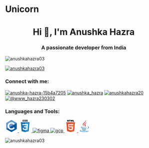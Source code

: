 # Unicorn
<h1 align="center">Hi 👋, I'm Anushka Hazra</h1>
<h3 align="center">A passionate developer from India</h3>

<p align="left"> <img src="https://komarev.com/ghpvc/?username=anushkahazra03&label=Profile%20views&color=0e75b6&style=flat" alt="anushkahazra03" /> </p>

<p align="left"> <a href="https://github.com/ryo-ma/github-profile-trophy"><img src="https://github-profile-trophy.vercel.app/?username=anushkahazra03" alt="anushkahazra03" /></a> </p>

<h3 align="left">Connect with me:</h3>
<p align="left">
<a href="https://linkedin.com/in/anushka-hazra-15b4a7205" target="blank"><img align="center" src="https://raw.githubusercontent.com/rahuldkjain/github-profile-readme-generator/master/src/images/icons/Social/linked-in-alt.svg" alt="anushka-hazra-15b4a7205" height="30" width="40" /></a>
<a href="https://instagram.com/anushka_hazra" target="blank"><img align="center" src="https://raw.githubusercontent.com/rahuldkjain/github-profile-readme-generator/master/src/images/icons/Social/instagram.svg" alt="anushka_hazra" height="30" width="40" /></a>
<a href="https://www.codechef.com/users/anushkahazra20" target="blank"><img align="center" src="https://cdn.jsdelivr.net/npm/simple-icons@3.1.0/icons/codechef.svg" alt="anushkahazra20" height="30" width="40" /></a>
<a href="https://www.hackerrank.com/@www_hazra230302" target="blank"><img align="center" src="https://raw.githubusercontent.com/rahuldkjain/github-profile-readme-generator/master/src/images/icons/Social/hackerrank.svg" alt="@www_hazra230302" height="30" width="40" /></a>
</p>

<h3 align="left">Languages and Tools:</h3>
<p align="left"> <a href="https://www.cprogramming.com/" target="_blank" rel="noreferrer"> <img src="https://raw.githubusercontent.com/devicons/devicon/master/icons/c/c-original.svg" alt="c" width="40" height="40"/> </a> <a href="https://www.w3schools.com/css/" target="_blank" rel="noreferrer"> <img src="https://raw.githubusercontent.com/devicons/devicon/master/icons/css3/css3-original-wordmark.svg" alt="css3" width="40" height="40"/> </a> <a href="https://www.figma.com/" target="_blank" rel="noreferrer"> <img src="https://www.vectorlogo.zone/logos/figma/figma-icon.svg" alt="figma" width="40" height="40"/> </a> <a href="https://cloud.google.com" target="_blank" rel="noreferrer"> <img src="https://www.vectorlogo.zone/logos/google_cloud/google_cloud-icon.svg" alt="gcp" width="40" height="40"/> </a> <a href="https://www.w3.org/html/" target="_blank" rel="noreferrer"> <img src="https://raw.githubusercontent.com/devicons/devicon/master/icons/html5/html5-original-wordmark.svg" alt="html5" width="40" height="40"/> </a> <a href="https://www.java.com" target="_blank" rel="noreferrer"> <img src="https://raw.githubusercontent.com/devicons/devicon/master/icons/java/java-original.svg" alt="java" width="40" height="40"/> </a> </p>

<p><img align="center" src="https://github-readme-stats.vercel.app/api/top-langs?username=anushkahazra03&show_icons=true&locale=en&layout=compact" alt="anushkahazra03" /></p>
